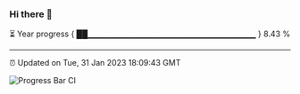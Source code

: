 ### Hi there 👋

⏳ Year progress { ██▁▁▁▁▁▁▁▁▁▁▁▁▁▁▁▁▁▁▁▁▁▁▁▁▁▁▁▁ } 8.43 %

---

⏰ Updated on Tue, 31 Jan 2023 18:09:43 GMT

![Progress Bar CI](https://github.com/Shyam-Makwana/GitHub-Actions-Demo/workflows/Progress%20Bar%20CI/badge.svg)
